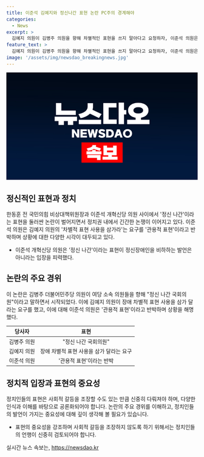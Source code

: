 ```yaml
---
title: 이준석 김예지와 정신나간 표현 논란 PC주의 경계해야
categories:
  - News
excerpt: >
  김예지 의원이 김병주 의원을 향해 차별적인 표현을 쓰지 말아다고 요청하자, 이준석 의원은 한동훈도 썼던 표현이라며 반박했다. 김병주 의원은 전날 정신 나간 국회의원이라고 말한 후 논란이 일었는데, 김예지 의원은 장애 차별적 표현을 쓰지 않겠다고 약속해달라며 요구했다. 
feature_text: >
  김예지 의원이 김병주 의원을 향해 차별적인 표현을 쓰지 말아다고 요청하자, 이준석 의원은 한동훈도 썼던 표현이라며 반박했다. 김병주 의원은 전날 정신 나간 국회의원이라고 말한 후 논란이 일었는데, 김예지 의원은 장애 차별적 표현을 쓰지 않겠다고 약속해달라며 요구했다. 
image: '/assets/img/newsdao_breakingnews.jpg'
---
```


<p><img src="/assets/img/newsdao_breakingnews.jpg" alt="ontimetimes 속보" /></p>

<h2 data-ke-size="size26">정신적인 표현과 정치</h2>

<p data-ke-size="size16">한동훈 전 국민의힘 비상대책위원장과 이준석 개혁신당 의원 사이에서 '정신 나간'이라는 표현을 둘러싼 논란이 벌어지면서 정치권 내에서 긴간한 논쟁이 이어지고 있다. 이준석 의원은 김예지 의원의 '차별적 표현 사용을 삼가라'는 요구를 '관용적 표현'이라고 반박하며 상황에 대한 다양한 시각이 대두되고 있다.</p>

<ul>
<li>이준석 개혁신당 의원은 '정신 나간'이라는 표현이 정신장애인을 비하하는 발언은 아니라는 입장을 피력했다.</li>
</ul>

<h2 data-ke-size="size26">논란의 주요 경위</h2>

<p data-ke-size="size16">이 논란은 김병주 더불어민주당 의원이 여당 소속 의원들을 향해 "정신 나간 국회의원"이라고 말하면서 시작되었다. 이에 김예지 의원이 장애 차별적 표현 사용을 삼가 달라는 요구를 했고, 이에 대해 이준석 의원은 '관용적 표현'이라고 반박하며 상황을 해명했다.</p>

<table>
<thead>
<tr>
<th style="text-align: center;">당사자</th>
<th style="text-align: center;">표현</th>
</tr>
</thead>
<tr>
<td style="text-align: center;">김병주 의원</td>
<td style="text-align: center;">"정신 나간 국회의원"</td>
</tr>
<tr>
<td style="text-align: center;">김예지 의원</td>
<td style="text-align: center;">장애 차별적 표현 사용을 삼가 달라는 요구</td>
</tr>
<tr>
<td style="text-align: center;">이준석 의원</td>
<td style="text-align: center;">'관용적 표현'이라는 반박</td>
</tr>
</table>

<h2 data-ke-size="size26">정치적 입장과 표현의 중요성</h2>

<p data-ke-size="size16">정치인들의 표현은 사회적 갈등을 조장할 수도 있는 만큼 신중히 다뤄져야 하며, 다양한 인식과 이해를 바탕으로 공론화되어야 합니다. 논란의 주요 경위를 이해하고, 정치인들의 발언이 가지는 중요성에 대해 깊이 생각해 볼 필요가 있습니다.</p>

<ul>
<li>표현의 중요성을 강조하며 사회적 갈등을 조장하지 않도록 하기 위해서는 정치인들의 언행이 신중히 검토되어야 합니다.</li>
</ul>
실시간 뉴스 속보는, <a href="https://newsdao.kr" rel="dofollow">https://newsdao.kr</a>


